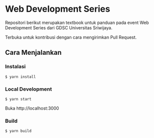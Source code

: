 # Web Development Series

Repositori berikut merupakan textbook untuk panduan pada event Web Development Series dari GDSC Universitas Sriwijaya.

Terbuka untuk kontribusi dengan cara mengirimkan Pull Request.

## Cara Menjalankan

### Instalasi

```
$ yarn install
```

### Local Development

```
$ yarn start
```

Buka http://localhost:3000

### Build

```
$ yarn build
```
